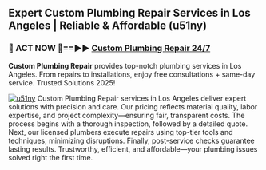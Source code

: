 ## Expert Custom Plumbing Repair Services in Los Angeles | Reliable & Affordable (u51ny)  

<h3>🚿 ACT NOW 🌟==►► <a href="https://tinyurl.com/2ne6vx2x" rel="nofollow">Custom Plumbing Repair 24/7</a></h3>

**Custom Plumbing Repair** provides top-notch plumbing services in Los Angeles. From repairs to installations, enjoy free consultations + same-day service. Trusted Solutions 2025!

[![u51ny](https://i.imgur.com/4PFF4AK.jpeg)](https://tinyurl.com/2ne6vx2x)
Custom Plumbing Repair services in Los Angeles deliver expert solutions with precision and care. Our pricing reflects material quality, labor expertise, and project complexity—ensuring fair, transparent costs. The process begins with a thorough inspection, followed by a detailed quote. Next, our licensed plumbers execute repairs using top-tier tools and techniques, minimizing disruptions. Finally, post-service checks guarantee lasting results. Trustworthy, efficient, and affordable—your plumbing issues solved right the first time.
